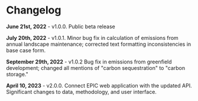 # Changelog

**June 21st, 2022** - v1.0.0. Public beta release

**July 20th, 2022** - v1.0.1. Minor bug fix in calculation of emissions from annual landscape maintenance; corrected text formatting inconsistencies in base case form.

**September 29th, 2022** - v1.0.2 Bug fix in emissions from greenfield development; changed all mentions of "carbon sequestration" to "carbon storage."

**April 10, 2023** - v2.0.0. Connect EPIC web application with the updated API. Significant changes to data, methodology, and user interface.&#x20;
